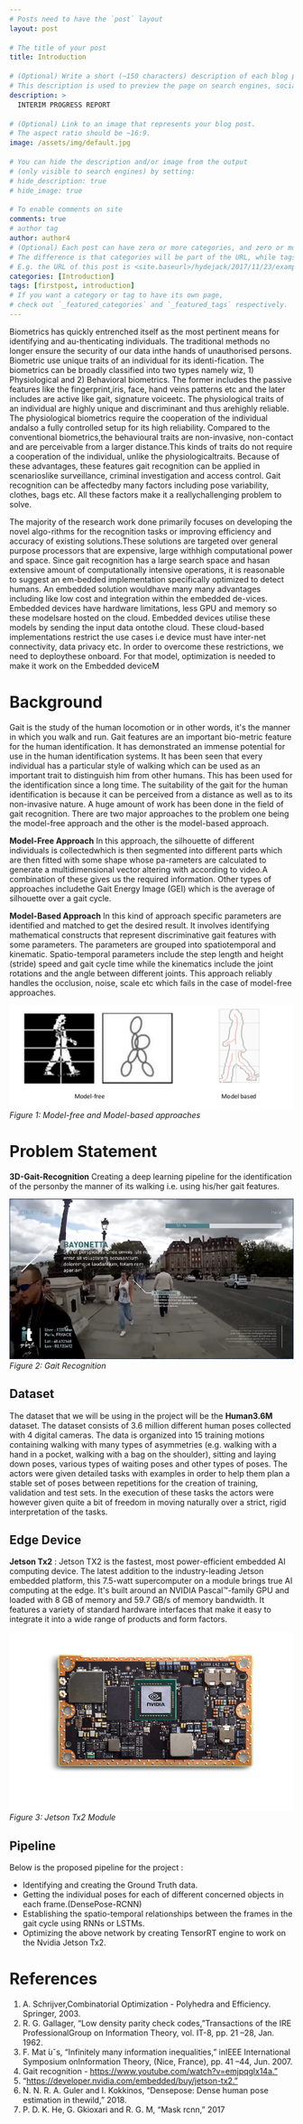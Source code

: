 ```yaml
---
# Posts need to have the `post` layout
layout: post

# The title of your post
title: Introduction

# (Optional) Write a short (~150 characters) description of each blog post.
# This description is used to preview the page on search engines, social media, etc.
description: >
  INTERIM PROGRESS REPORT

# (Optional) Link to an image that represents your blog post.
# The aspect ratio should be ~16:9.
image: /assets/img/default.jpg

# You can hide the description and/or image from the output
# (only visible to search engines) by setting:
# hide_description: true
# hide_image: true

# To enable comments on site
comments: true
# author tag
author: author4
# (Optional) Each post can have zero or more categories, and zero or more tags.
# The difference is that categories will be part of the URL, while tags will not.
# E.g. the URL of this post is <site.baseurl>/hydejack/2017/11/23/example-content/
categories: [Introduction]
tags: [firstpost, introduction]
# If you want a category or tag to have its own page,
# check out `_featured_categories` and `_featured_tags` respectively.
---
```


Biometrics has quickly entrenched itself as the most pertinent means for identifying and au-thenticating individuals.  The traditional methods no longer ensure the security of our data inthe hands of unauthorised persons.  Biometric use unique traits of an individual for its identi-fication. The biometrics can be broadly classified into two types namely wiz, 1) Physiological and 2) Behavioral biometrics.  The former includes the passive features like the fingerprint,iris,  face,  hand veins patterns etc and the later includes are active like gait,  signature voiceetc.  The physiological traits of an individual are highly unique and discriminant and thus arehighly  reliable.   The  physiological biometrics  require the  cooperation of  the individual  andalso a fully controlled setup for its high reliability.  Compared to the conventional biometrics,the behavioural traits are non-invasive, non-contact and are perceivable from a larger distance.This kinds of traits do not require a cooperation of the individual,  unlike the physiologicaltraits. Because of these advantages, these features gait recognition can be applied in scenarioslike surveillance, criminal investigation and access control.  Gait recognition can be affectedby many factors including pose variability, clothes, bags etc. All these factors make it a reallychallenging problem to solve.

The majority of the research work done primarily focuses on developing the novel algo-rithms for the recognition tasks or improving efficiency and accuracy of existing solutions.These  solutions  are targeted  over general  purpose processors  that are  expensive,  large  withhigh computational power and space.  Since gait recognition has a large search space and hasan extensive amount of computationally intensive operations, it is reasonable to suggest an em-bedded implementation specifically optimized to detect humans. An embedded solution wouldhave many many advantages including like low cost and integration within the embedded de-vices.  Embedded devices have hardware limitations, less GPU and memory so these modelsare hosted on the cloud. Embedded devices utilise these models by sending the input data ontothe cloud. These cloud-based implementations restrict the use cases i.e device must have inter-net connectivity, data privacy etc.  In order to overcome these restrictions, we need to deploythese onboard. For that model, optimization is needed to make it work on the Embedded deviceM

# Background

Gait is the study of the human locomotion or in other words, it's the manner in which you walk and run. Gait features are an important bio-metric feature for the human identification. It has demonstrated an immense potential for use in the human identification systems. It has been seen that every individual has a particular style of walking which can be used as an important trait to distinguish him from other humans. This has been used for the identification since a long time.  The suitability of the gait for the human identification is because it can be perceived from a distance as well as to its non-invasive nature. A huge amount of work has been done in the field of gait recognition. There are two major approaches to the problem one being the model-free approach and the other is the model-based approach.

**Model-Free Approach** In this approach, the silhouette of different individuals is collectedwhich is then segmented into different parts which are then fitted with some shape whose pa-rameters are calculated to generate a multidimensional vector altering with according to video.A combination of these gives us the required information.  Other types of approaches includethe Gait Energy Image (GEI) which is the average of silhouette over a gait cycle.

**Model-Based Approach** In this kind of approach specific parameters are identified and matched to get the desired result. It involves identifying mathematical constructs that represent discriminative gait features with some parameters. The parameters are grouped into spatiotemporal and kinematic. Spatio-temporal parameters include the step length and height (stride) speed and gait cycle time while the kinematics include the joint rotations and the angle between different joints. This approach reliably handles the occlusion, noise, scale etc which fails in the case of model-free approaches.

![Figure 1: Model-free and Model-based approaches](/assets/img/post/img1.png)
        *Figure 1: Model-free and Model-based approaches*

# Problem Statement
**3D-Gait-Recognition**  Creating a deep learning pipeline for the identification of the personby the manner of its walking i.e. using his/her gait features.

![Figure 2: Gait Recognition](/assets/img/post/gait.png)
        *Figure 2: Gait Recognition*

## Dataset
The dataset that we will be using in the project will be the   **Human3.6M** dataset. 
The dataset consists of 3.6 million different human poses collected with 4 digital cameras. The data is organized into 15 training motions containing walking with many types of asymmetries (e.g. walking with a hand in a pocket, walking with a bag on the shoulder), sitting and laying down poses, various types of waiting poses and other types of poses. The actors were given detailed tasks with examples in order to help them plan a stable set of poses between repetitions for the creation of training, validation and test sets. In the execution of these tasks the actors were however given quite a bit of freedom in moving naturally over a strict, rigid interpretation of the tasks.

## Edge Device
**Jetson Tx2** : 
Jetson TX2 is the fastest, most power-efficient embedded AI computing device. The latest addition to the industry-leading Jetson embedded platform, this 7.5-watt supercomputer on a module brings true AI computing at the edge. It's built around an NVIDIA Pascal™-family GPU and loaded with 8 GB of memory and 59.7 GB/s of memory bandwidth. It features a variety of standard hardware interfaces that make it easy to integrate it into a wide range of products and form factors.

![Figure 3: Jetson Tx2 Module](/assets/img/post/jetson.jpg)
        *Figure 3: Jetson Tx2 Module*

## Pipeline
Below is the proposed pipeline for the project : 

* Identifying and creating the Ground Truth data.
* Getting the individual poses for each of different concerned 	objects in each frame.(DensePose-RCNN)
* Establishing the spatio-temporal relationships between the frames in the gait cycle using RNNs or LSTMs.
* Optimizing the above network by creating TensorRT engine to work on the Nvidia Jetson Tx2.

# References
1. A. Schrijver,Combinatorial Optimization - Polyhedra and Efficiency. Springer, 2003.
2. R. G. Gallager, “Low density parity check codes,”Transactions of the IRE ProfessionalGroup on Information Theory, vol. IT-8, pp. 21 –28, Jan. 1962.
3. F. Mat ́uˇs, “Infinitely many information inequalities,” inIEEE International Symposium onInformation Theory, (Nice, France), pp. 41 –44, Jun. 2007.
4. Gait recognition - https://www.youtube.com/watch?v=emjpqglx14a.”
5. “https://developer.nvidia.com/embedded/buy/jetson-tx2.”
6. N. N. R. A. Guler and I. Kokkinos,  “Densepose:  Dense human pose   estimation in thewild,” 2018.
7. P. D. K. He, G. Gkioxari and R. G. M, “Mask rcnn,” 2017
